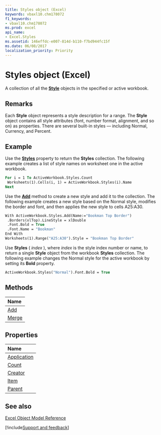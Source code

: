 ```yaml
---
title: Styles object (Excel)
keywords: vbaxl10.chm178072
f1_keywords:
- vbaxl10.chm178072
ms.prod: excel
api_name:
- Excel.Styles
ms.assetid: 146effdc-e007-814d-b110-f7bd944fc15f
ms.date: 06/08/2017
localization_priority: Priority
---
```



# Styles object (Excel)

A collection of all the  **[Style](Excel.Style.md)** objects in the specified or active workbook.


## Remarks

 Each **Style** object represents a style description for a range. The **Style** object contains all style attributes (font, number format, alignment, and so on) as properties. There are several built-in styles — including Normal, Currency, and Percent.


## Example

Use the  **[Styles](Excel.Workbook.Styles.md)** property to return the **Styles** collection. The following example creates a list of style names on worksheet one in the active workbook.


```vb
For i = 1 To ActiveWorkbook.Styles.Count 
 Worksheets(1).Cells(i, 1) = ActiveWorkbook.Styles(i).Name 
Next
```

Use the  **[Add](Excel.Styles.Add.md)** method to create a new style and add it to the collection. The following example creates a new style based on the Normal style, modifies the border and font, and then applies the new style to cells A25:A30.




```vb
With ActiveWorkbook.Styles.Add(Name:="Bookman Top Border") 
 .Borders(xlTop).LineStyle = xlDouble 
 .Font.Bold = True 
 .Font.Name = "Bookman" 
End With 
Worksheets(1).Range("A25:A30").Style = "Bookman Top Border"
```

Use  **Styles** ( _index_ ), where _index_ is the style index number or name, to return a single **Style** object from the workbook **Styles** collection. The following example changes the Normal style for the active workbook by setting its **Bold** property.




```vb
ActiveWorkbook.Styles("Normal").Font.Bold = True
```


## Methods



|Name|
|:-----|
|[Add](Excel.Styles.Add.md)|
|[Merge](Excel.Styles.Merge.md)|

## Properties



|Name|
|:-----|
|[Application](Excel.Styles.Application.md)|
|[Count](Excel.Styles.Count.md)|
|[Creator](Excel.Styles.Creator.md)|
|[Item](Excel.Styles.Item.md)|
|[Parent](Excel.Styles.Parent.md)|

## See also


[Excel Object Model Reference](./overview/Excel/object-model.md)

[!include[Support and feedback](~/includes/feedback-boilerplate.md)]
